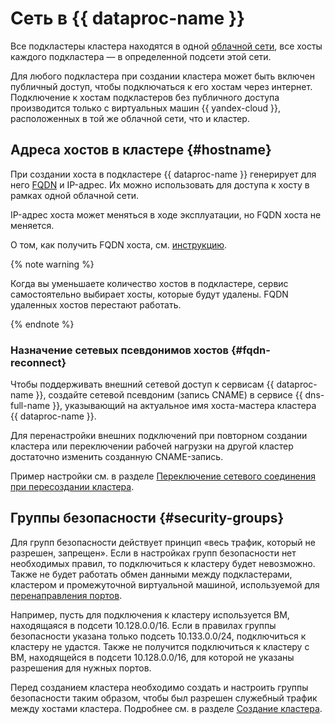 # Сеть в {{ dataproc-name }}

Все подкластеры кластера находятся в одной [облачной сети](../../vpc/concepts/network.md), все хосты каждого подкластера — в определенной подсети этой сети.

Для любого подкластера при создании кластера может быть включен публичный доступ, чтобы подключаться к его хостам через интернет. Подключение к хостам подкластеров без публичного доступа производится только с виртуальных машин {{ yandex-cloud }}, расположенных в той же облачной сети, что и кластер.

## Адреса хостов в кластере {#hostname}

При создании хоста в подкластере {{ dataproc-name }} генерирует для него [FQDN](../../glossary/fqdn.md) и IP-адрес. Их можно использовать для доступа к хосту в рамках одной облачной сети.

IP-адрес хоста может меняться в ходе эксплуатации, но FQDN хоста не меняется.

О том, как получить FQDN хоста, см. [инструкцию](../operations/connect.md#fqdn).

{% note warning %}

Когда вы уменьшаете количество хостов в подкластере, сервис самостоятельно выбирает хосты, которые будут удалены. FQDN удаленных хостов перестают работать.

{% endnote %}

### Назначение сетевых псевдонимов хостов {#fqdn-reconnect}

Чтобы поддерживать внешний сетевой доступ к сервисам {{ dataproc-name }}, создайте сетевой псевдоним (запись CNAME) в сервисе {{ dns-full-name }}, указывающий на актуальное имя хоста-мастера кластера {{ dataproc-name }}.

Для перенастройки внешних подключений при повторном создании кластера или переключении рабочей нагрузки на другой кластер достаточно изменить созданную CNAME-запись.

Пример настройки см. в разделе [Переключение сетевого соединения при пересоздании кластера](../tutorials/reconnect-network.md).

## Группы безопасности {#security-groups}

Для групп безопасности действует принцип «весь трафик, который не разрешен, запрещен». Если в настройках групп безопасности нет необходимых правил, то подключиться к кластеру будет невозможно. Также не будет работать обмен данными между подкластерами, кластером и промежуточной виртуальной машиной, используемой для [перенаправления портов](interfaces.md).

Например, пусть для подключения к кластеру используется ВМ, находящаяся в подсети 10.128.0.0/16. Если в правилах группы безопасности указана только подсеть 10.133.0.0/24, подключиться к кластеру не удастся. Также не получится подключиться к кластеру с ВМ, находящейся в подсети 10.128.0.0/16, для которой не указаны разрешения для нужных портов.

Перед созданием кластера необходимо создать и настроить группы безопасности таким образом, чтобы был разрешен служебный трафик между хостами кластера. Подробнее см. в разделе [Создание кластера](../operations/cluster-create.md).
